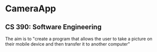 # CameraApp
## CS 390: Software Engineering

The aim is to "create a program that allows the user to take a picture on their mobile device and then transfer it to another computer"
